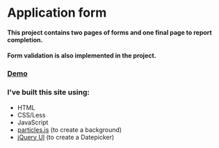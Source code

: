 # Application form

#### This project contains two pages of forms and one final page to report completion. 
#### Form validation is also implemented in the project.

### [Demo](https://zhannapopenko.github.io/form/)

### I've built this site using:
- HTML
- CSS/Less
- JavaScript
- [particles.js](https://vincentgarreau.com/particles.js/) (to create a background)
- [jQuery UI](https://jqueryui.com/) (to create a Datepicker)

